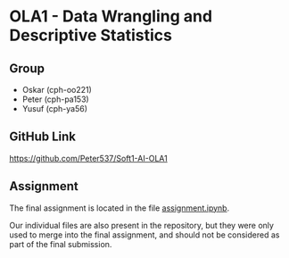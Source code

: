 # OLA1 - Data Wrangling and Descriptive Statistics

## Group

- Oskar (cph-oo221)
- Peter (cph-pa153)
- Yusuf (cph-ya56)

## GitHub Link

https://github.com/Peter537/Soft1-AI-OLA1

## Assignment

The final assignment is located in the file [assignment.ipynb](assignment.ipynb).

Our individual files are also present in the repository, but they were only used to merge into the final assignment, and should not be considered as part of the final submission.
